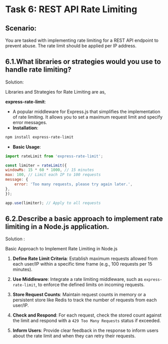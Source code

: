 # Task 6: REST API Rate Limiting

## Scenario:
You are tasked with implementing rate limiting for a REST API endpoint to prevent abuse. The rate limit should be applied per IP address.


## 6.1.What libraries or strategies would you use to handle rate limiting?
Solution:

Libraries and Strategies for Rate Limiting are as,

**express-rate-limit**:
- A popular middleware for Express.js that simplifies the implementation of rate limiting. It allows you to set a maximum request limit and specify error messages.
- **Installation**: 
```bash
npm install express-rate-limit
```

- **Basic Usage**:
```javascript
import rateLimit from 'express-rate-limit';

const limiter = rateLimit({
windowMs: 15 * 60 * 1000, // 15 minutes
max: 100, // Limit each IP to 100 requests
message: {
    error: 'Too many requests, please try again later.',
},
});

app.use(limiter); // Apply to all requests
```


## 6.2.Describe a basic approach to implement rate limiting in a Node.js application.
Solution :

Basic Approach to Implement Rate Limiting in Node.js

1. **Define Rate Limit Criteria**: Establish maximum requests allowed from each user/IP within a specific time frame (e.g., 100 requests per 15 minutes).

2. **Use Middleware**: Integrate a rate limiting middleware, such as `express-rate-limit`, to enforce the defined limits on incoming requests.

3. **Store Request Counts**: Maintain request counts in memory or a persistent store like Redis to track the number of requests from each user/IP.

4. **Check and Respond**: For each request, check the stored count against the limit and respond with a `429 Too Many Requests` status if exceeded.

5. **Inform Users**: Provide clear feedback in the response to inform users about the rate limit and when they can retry their requests.


